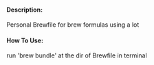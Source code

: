 #### Description:
Personal Brewfile for brew formulas using a lot

#### How To Use:
run 'brew bundle' at the dir of Brewfile in terminal 
